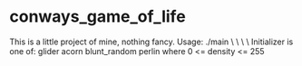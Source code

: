 # conways_game_of_life

<head>
This is a little project of mine, nothing fancy.
</head>
<body>
Usage: ./main \<Cells x\> \<Cells y\> \<Initializer\> \<Intitializer args\>
        Initializer is one of:
                glider
                acorn
                blunt_random
                perlin <density>    where 0 <= density <= 255
</body>
